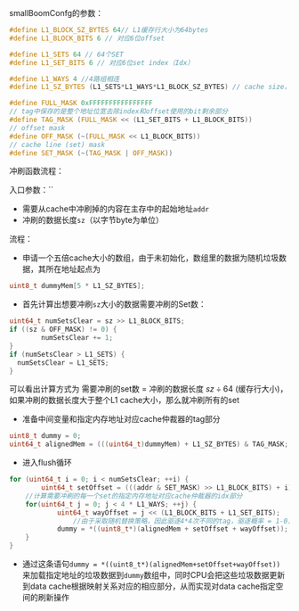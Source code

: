 smallBoomConfg的参数：

```c
#define L1_BLOCK_SZ_BYTES 64// L1缓存行大小为64bytes
#define L1_BLOCK_BITS 6 // 对应6位offset

#define L1_SETS 64 // 64个SET
#define L1_SET_BITS 6 // 对应6位set index（Idx）

#define L1_WAYS 4 //4路组相连
#define L1_SZ_BYTES (L1_SETS*L1_WAYS*L1_BLOCK_SZ_BYTES) // cache size，代表cache可以缓存最大数据的大小

#define FULL_MASK 0xFFFFFFFFFFFFFFFF
// tag中保存的是整个地址位宽去除index和offset使用的bit剩余部分
#define TAG_MASK (FULL_MASK << (L1_SET_BITS + L1_BLOCK_BITS)) 
// offset mask
#define OFF_MASK (~(FULL_MASK << L1_BLOCK_BITS))
// cache line (set) mask
#define SET_MASK (~(TAG_MASK | OFF_MASK))
```

冲刷函数流程：

入口参数：``

* 需要从cache中冲刷掉的内容在主存中的起始地址`addr`
* 冲刷的数据长度`sz`（以字节byte为单位）

流程：

* 申请一个五倍cache大小的数组，由于未初始化，数组里的数据为随机垃圾数据，其所在地址起点为
```c
uint8_t dummyMem[5 * L1_SZ_BYTES];
```

* 首先计算出想要冲刷`sz`大小的数据需要冲刷的Set数：
```c
uint64_t numSetsClear = sz >> L1_BLOCK_BITS;
if ((sz & OFF_MASK) != 0) {
		numSetsClear += 1;
}
if (numSetsClear > L1_SETS) {
  numSetsClear = L1_SETS;
}
```

可以看出计算方式为 需要冲刷的set数 = 冲刷的数据长度 $sz\div 64$ (缓存行大小)，如果冲刷的数据长度大于整个L1 cache大小，那么就冲刷所有的set

* 准备中间变量和指定内存地址对应cache仲裁器的tag部分

```c
uint8_t dummy = 0;
uint64_t alignedMem = (((uint64_t)dummyMem) + L1_SZ_BYTES) & TAG_MASK;
```

* 进入flush循环

```c
for (uint64_t i = 0; i < numSetsClear; ++i) {
		uint64_t setOffset = (((addr & SET_MASK) >> L1_BLOCK_BITS) + i) << L1_BLOCK_BITS;
  	//计算需要冲刷的每一个set的指定内存地址对应cache仲裁器的idx部分
  	for(uint64_t j = 0; j < 4 * L1_WAYS; ++j) {
   			uint64_t wayOffset = j << (L1_BLOCK_BITS + L1_SET_BITS);
 				//由于采取随机替换策略，因此驱逐4*4次不同的tag，驱逐概率 = 1-0.75^16 ≈ 0.99
    		dummy = *((uint8_t*)(alignedMem + setOffset + wayOffset));
  	}
}
```

* 通过这条语句`dummy = *((uint8_t*)(alignedMem+setOffset+wayOffset))` 来加载指定地址的垃圾数据到`dummy`数组中，同时CPU会把这些垃圾数据更新到data cache根据映射关系对应的相应部分，从而实现对data cache指定空间的刷新操作